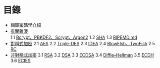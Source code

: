 # 目錄
* [相關密碼學介紹](https://github.com/EasonWang01/Introduction-to-cryptography/blob/master/0.%20%E7%9B%B8%E9%97%9C%E5%AF%86%E7%A2%BC%E5%AD%B8%E4%BB%8B%E7%B4%B9.md)
* [有關雜湊](https://github.com/EasonWang01/Introduction-to-cryptography/blob/master/1.%20%E6%9C%89%E9%97%9C%E9%9B%9C%E6%B9%8A.md)\
 1.1 [Bcrypt、PBKDF2、Scrypt、Argon2](https://github.com/EasonWang01/Introduction-to-cryptography/blob/master/1.1%20Bcrypt%E3%80%81PBKDF2%E3%80%81Scrypt%E3%80%81Argon2.md)
 1.2 [SHA](https://github.com/EasonWang01/Introduction-to-cryptography/blob/master/1.2%20SHA.md)
 1.3 [RIPEMD.md](https://github.com/EasonWang01/Introduction-to-cryptography/blob/master/1.3%20RIPEMD.md)
* [對稱式加密](https://github.com/EasonWang01/Introduction-to-cryptography/blob/master/2.%20%E5%B0%8D%E7%A8%B1%E5%BC%8F%E5%8A%A0%E5%AF%86.md)
 2.1 [AES](https://github.com/EasonWang01/Introduction-to-cryptography/blob/master/2.1%20AES.md)
 2.2 [Triple-DES](https://github.com/EasonWang01/Introduction-to-cryptography/blob/master/2.2%20Triple-DES.md)
 2.3 [IDEA](https://github.com/EasonWang01/Introduction-to-cryptography/blob/master/2.3%20IDEA.md)
 2.4 [BlowFIsh、TwoFish](https://github.com/EasonWang01/Introduction-to-cryptography/blob/master/2.4%20BlowFIsh%E3%80%81TwoFish.md)
 2.5 [RC](https://github.com/EasonWang01/Introduction-to-cryptography/blob/master/2.5%20RC%E7%B3%BB%E5%88%97.md)
* [非對稱式加密](https://github.com/EasonWang01/Introduction-to-cryptography/blob/master/3.%20%E9%9D%9E%E5%B0%8D%E7%A8%B1%E5%BC%8F%E5%8A%A0%E5%AF%86.md)
 3.1 [RSA](https://github.com/EasonWang01/Introduction-to-cryptography/blob/master/3.1%20RSA.md)
 3.2 [DSA](https://github.com/EasonWang01/Introduction-to-cryptography/blob/master/3.2%20DSA.md)
 3.3 [ECDSA](https://github.com/EasonWang01/Introduction-to-cryptography/blob/master/3.3%20ECDSA.md)
 3.4 [Diffie–Hellman](https://github.com/EasonWang01/Introduction-to-cryptography/blob/master/3.4%20Diffie%E2%80%93Hellman.md)
 3.5 [ECDH](https://github.com/EasonWang01/Introduction-to-cryptography/blob/master/3.4%20ECDH.md)
 3.6 [ECIES](https://github.com/EasonWang01/Introduction-to-cryptography/blob/master/3.5%20ECIES.md)
